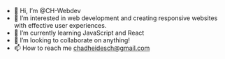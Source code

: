 - 👋 Hi, I’m @CH-Webdev
- 👀 I’m interested in web development and creating responsive websites with effective user experiences.
- 🌱 I’m currently learning JavaScript and React
- 💞️ I’m looking to collaborate on anything!
- 📫 How to reach me chadheidesch@gmail.com

<!---
CH-Webdev/CH-Webdev is a ✨ special ✨ repository because its `README.md` (this file) appears on your GitHub profile.
You can click the Preview link to take a look at your changes.
--->
